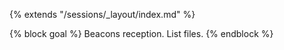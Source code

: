{% extends "/sessions/_layout/index.md" %}

{% block goal %}
Beacons reception. List files.
{% endblock %}
